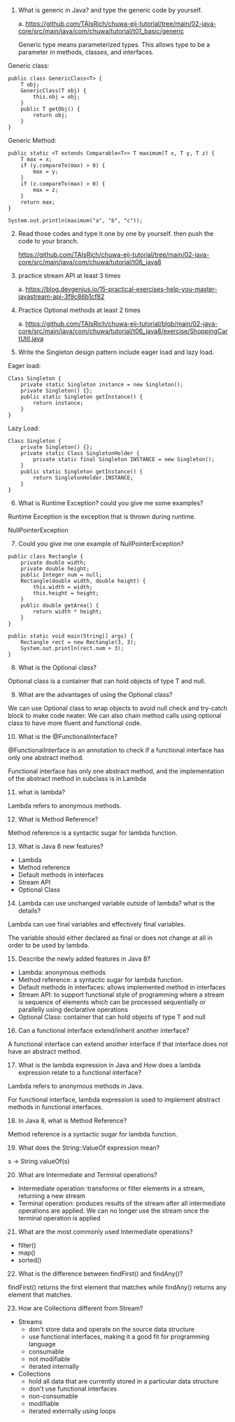 1. What is generic in Java? and type the generic code by yourself.

   a. https://github.com/TAIsRich/chuwa-eij-tutorial/tree/main/02-java-core/src/main/java/com/chuwa/tutorial/t01_basic/generic

   Generic type means parameterized types. This allows type to be a parameter in methods, classes, and interfaces.

Generic class:

```
public class GenericClass<T> {
    T obj;
    GenericClass(T obj) {
        this.obj = obj;
    }
    public T getObj() {
        return obj;
    }
}
```

Generic Method:

```
public static <T extends Comparable<T>> T maximum(T x, T y, T z) {
    T max = x;
    if (y.compareTo(max) > 0) {
        max = y;
    }
    if (z.compareTo(max) > 0) {
        max = z;
    }
    return max;
}

System.out.println(maximum("a", "b", "c"));
```

2. Read those codes and type it one by one by yourself. then push the code to your branch.

   https://github.com/TAIsRich/chuwa-eij-tutorial/tree/main/02-java-core/src/main/java/com/chuwa/tutorial/t06_java8

3. practice stream API at least 3 times

   a. https://blog.devgenius.io/15-practical-exercises-help-you-master-javastream-api-3f9c86b1cf82

4. Practice Optional methods at least 2 times

   a. https://github.com/TAIsRich/chuwa-eij-tutorial/blob/main/02-java-core/src/main/java/com/chuwa/tutorial/t06_java8/exercise/ShoppingCartUtil.java

5. Write the Singleton design pattern include eager load and lazy load.

Eager load:

```
Class Singleton {
    private static Singleton instance = new Singleton();
    private Singleton() {};
    public static Singleton getInstance() {
        return instance;
    }
}
```

Lazy Load:

```
Class Singleton {
    private Singleton() {};
    private static Class SingletonHolder {
        private static final Singleton INSTANCE = new Singleton();
    }
    public static Singleton getInstance() {
        return SingletonHolder.INSTANCE;
    }
}
```

6. What is Runtime Exception? could you give me some examples?

Runtime Exception is the exception that is thrown during runtime.

NullPointerException

7. Could you give me one example of NullPointerException?

```
public class Rectangle {
    private double width;
    private double height;
    public Integer num = null;
    Rectangle(double width, double height) {
        this.width = width;
        this.height = height;
    }
    public double getArea() {
        return width * height;
    }
}

public static void main(String[] args) {
    Rectangle rect = new Rectangle(3, 3);
    System.out.println(rect.num + 3);
}
```

8. What is the Optional class?

Optional class is a container that can hold objects of type T and null.

9. What are the advantages of using the Optional class?

We can use Optional class to wrap objects to avoid null check and try-catch block to make code neater. We can also chain method calls using optional class to have more fluent and functional code.

10. What is the @FunctionalInterface?

@FunctionalInterface is an annotation to check if a functional interface has only one abstract method.

Functional interface has only one abstract method, and the implementation of the abstract method in subclass is in Lambda

11. what is lambda?

Lambda refers to anonymous methods.

12. What is Method Reference?

Method reference is a syntactic sugar for lambda function.

13. What is Java 8 new features?

- Lambda
- Method reference
- Default methods in interfaces
- Stream API
- Optional Class

14. Lambda can use unchanged variable outside of lambda? what is the details?

Lambda can use final variables and effectively final variables.

The variable should either declared as final or does not change at all in order to be used by lambda.

15. Describe the newly added features in Java 8?

- Lambda: anonymous methods
- Method reference: a syntactic sugar for lambda function.
- Default methods in interfaces: allows implemented method in interfaces
- Stream API: to support functional style of programming where a stream is sequence of elements which can be processed sequentially or parallelly using declarative operations
- Optional Class: container that can hold objects of type T and null

16. Can a functional interface extend/inherit another interface?

A functional interface can extend another interface if that interface does not have an abstract method.

17. What is the lambda expression in Java and How does a lambda expression relate to a functional interface?

Lambda refers to anonymous methods in Java.

For functional interface, lambda expression is used to implement abstract methods in functional interfaces.

18. In Java 8, what is Method Reference?

Method reference is a syntactic sugar for lambda function.

19. What does the String::ValueOf expression mean?

s -> String.valueOf(s)

20. What are Intermediate and Terminal operations?

- Intermediate operation: transforms or filter elements in a stream, returning a new stream
- Terminal operation: produces results of the stream after all intermediate operations are applied. We can no longer use the stream once the terminal operation is applied

21. What are the most commonly used Intermediate operations?

- filter()
- map()
- sorted()

22. What is the difference between findFirst() and findAny()?

findFirst() returns the first element that matches while findAny() returns any element that matches.

23. How are Collections different from Stream?

- Streams
  - don't store data and operate on the source data structure
  - use functional interfaces, making it a good fit for programming language
  - consumable
  - not modifiable
  - iterated internally
- Collections
  - hold all data that are currently stored in a particular data structure
  - don't use functional interfaces
  - non-consumable
  - modifiable
  - iterated externally using loops
